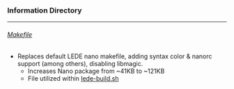### Information Directory ###
---

###### [Makefile](Makefile) ######
  - Replaces default LEDE nano makefile, adding syntax color & nanorc support (among others), disabling libmagic.
    - Increases Nano package from ~41KB to ~121KB
    - File utilized within [lede-build.sh](../lede-build.sh)
